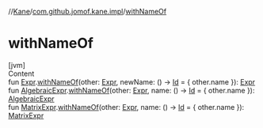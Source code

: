 //[Kane](../index.md)/[com.github.jomof.kane.impl](index.md)/[withNameOf](with-name-of.md)



# withNameOf  
[jvm]  
Content  
fun [Expr](../com.github.jomof.kane/-expr/index.md).[withNameOf](with-name-of.md)(other: [Expr](../com.github.jomof.kane/-expr/index.md), newName: () -> [Id](index.md#%5Bcom.github.jomof.kane.impl%2FId%2F%2F%2FPointingToDeclaration%2F%5D%2FClasslikes%2F-1790361778) = { other.name }): [Expr](../com.github.jomof.kane/-expr/index.md)  
fun [AlgebraicExpr](../com.github.jomof.kane/-algebraic-expr/index.md).[withNameOf](with-name-of.md)(other: [Expr](../com.github.jomof.kane/-expr/index.md), name: () -> [Id](index.md#%5Bcom.github.jomof.kane.impl%2FId%2F%2F%2FPointingToDeclaration%2F%5D%2FClasslikes%2F-1790361778) = { other.name }): [AlgebraicExpr](../com.github.jomof.kane/-algebraic-expr/index.md)  
fun [MatrixExpr](../com.github.jomof.kane/-matrix-expr/index.md).[withNameOf](with-name-of.md)(other: [Expr](../com.github.jomof.kane/-expr/index.md), name: () -> [Id](index.md#%5Bcom.github.jomof.kane.impl%2FId%2F%2F%2FPointingToDeclaration%2F%5D%2FClasslikes%2F-1790361778) = { other.name }): [MatrixExpr](../com.github.jomof.kane/-matrix-expr/index.md)  




